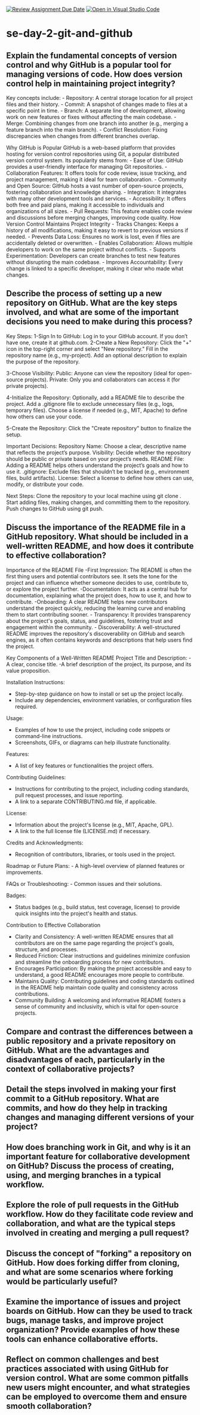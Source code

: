 [![Review Assignment Due Date](https://classroom.github.com/assets/deadline-readme-button-22041afd0340ce965d47ae6ef1cefeee28c7c493a6346c4f15d667ab976d596c.svg)](https://classroom.github.com/a/8wgCKhpZ)
[![Open in Visual Studio Code](https://classroom.github.com/assets/open-in-vscode-2e0aaae1b6195c2367325f4f02e2d04e9abb55f0b24a779b69b11b9e10269abc.svg)](https://classroom.github.com/online_ide?assignment_repo_id=18420212&assignment_repo_type=AssignmentRepo)
# se-day-2-git-and-github
## Explain the fundamental concepts of version control and why GitHub is a popular tool for managing versions of code. How does version control help in maintaining project integrity?
  Key concepts include:
       - Repository: A central storage location for all project files and their history.
       - Commit: A snapshot of changes made to files at a specific point in time.
      -  Branch: A separate line of development, allowing work on new features or fixes without affecting the main codebase.
      -  Merge: Combining changes from one branch into another (e.g., merging a feature branch into the main branch).
       - Conflict Resolution: Fixing discrepancies when changes from different branches overlap.

  Why GitHub is Popular
    GitHub is a web-based platform that provides hosting for version control repositories using Git, a popular distributed version control system. Its popularity stems from:
       - Ease of Use: GitHub provides a user-friendly interface for managing Git repositories.
       - Collaboration Features: It offers tools for code review, issue tracking, and project management, making it ideal for team collaboration.
      -  Community and Open Source: GitHub hosts a vast number of open-source projects, fostering collaboration and knowledge sharing.
       - Integration: It integrates with many other development tools and services.
       - Accessibility: It offers both free and paid plans, making it accessible to individuals and organizations of all sizes.
      -  Pull Requests: This feature enables code review and discussions before merging changes, improving code quality.
How Version Control Maintains Project Integrity
     - Tracks Changes: Keeps a history of all modifications, making it easy to revert to previous versions if needed.
     - Prevents Data Loss: Ensures no work is lost, even if files are accidentally deleted or overwritten.
     - Enables Collaboration: Allows multiple developers to work on the same project without conflicts.
     - Supports Experimentation: Developers can create branches to test new features without disrupting the main codebase.
     - Improves Accountability: Every change is linked to a specific developer, making it clear who made what changes.

## Describe the process of setting up a new repository on GitHub. What are the key steps involved, and what are some of the important decisions you need to make during this process?
  Key Steps:
1-Sign In to GitHub: Log in to your GitHub account. If you don’t have one, create it at github.com.
2-Create a New Repository:
  Click the "+" icon in the top-right corner and select "New repository."
  Fill in the repository name (e.g., my-project).
  Add an optional description to explain the purpose of the repository.

3-Choose Visibility:
  Public: Anyone can view the repository (ideal for open-source projects).
  Private: Only you and collaborators can access it (for private projects).

4-Initialize the Repository:
  Optionally, add a README file to describe the project.
  Add a .gitignore file to exclude unnecessary files (e.g., logs, temporary files).
  Choose a license if needed (e.g., MIT, Apache) to define how others can use your code.

5-Create the Repository: Click the "Create repository" button to finalize the setup.

Important Decisions:
  Repository Name: Choose a clear, descriptive name that reflects the project’s purpose.
  Visibility: Decide whether the repository should be public or private based on your project’s needs.
  README File: Adding a README helps others understand the project’s goals and how to use it.
  .gitignore: Exclude files that shouldn’t be tracked (e.g., environment files, build artifacts).
  License: Select a license to define how others can use, modify, or distribute your code.

Next Steps:
  Clone the repository to your local machine using git clone <repository-url>.
  Start adding files, making changes, and committing them to the repository.
  Push changes to GitHub using git push.
  
## Discuss the importance of the README file in a GitHub repository. What should be included in a well-written README, and how does it contribute to effective collaboration?
  Importance of the README File
      -First Impression: The README is often the first thing users and potential contributors see. It sets the tone for the project and can influence whether someone decides to use, contribute               to, or    explore the project further.
      -Documentation: It acts as a central hub for documentation, explaining what the project does, how to use it, and how to contribute.
      -Onboarding: A clear README helps new contributors understand the project quickly, reducing the learning curve and enabling them to start contributing sooner.
     - Transparency: It provides transparency about the project's goals, status, and guidelines, fostering trust and engagement within the community.
     - Discoverability: A well-structured README improves the repository's discoverability on GitHub and search engines, as it often contains keywords and descriptions that help users find the               project.

 Key Components of a Well-Written README
Project Title and Description:
    -A clear, concise title.
    -A brief description of the project, its purpose, and its value proposition.

Installation Instructions:
  -  Step-by-step guidance on how to install or set up the project locally.
  -  Include any dependencies, environment variables, or configuration files required.

Usage:
  -  Examples of how to use the project, including code snippets or command-line instructions.
  -  Screenshots, GIFs, or diagrams can help illustrate functionality.

Features:
 -   A list of key features or functionalities the project offers.

Contributing Guidelines:
 -   Instructions for contributing to the project, including coding standards, pull request processes, and issue reporting.
  -  A link to a separate CONTRIBUTING.md file, if applicable.

License:
  - Information about the project's license (e.g., MIT, Apache, GPL).
   - A link to the full license file (LICENSE.md) if necessary.

Credits and Acknowledgments:
  -  Recognition of contributors, libraries, or tools used in the project.

Roadmap or Future Plans:
    - A high-level overview of planned features or improvements.

FAQs or Troubleshooting:
    - Common issues and their solutions.

Badges:
   - Status badges (e.g., build status, test coverage, license) to provide quick insights into the project's health and status.

Contribution to Effective Collaboration
   - Clarity and Consistency: A well-written README ensures that all contributors are on the same page regarding the project's goals, structure, and processes.
   - Reduced Friction: Clear instructions and guidelines minimize confusion and streamline the onboarding process for new contributors.
  -  Encourages Participation: By making the project accessible and easy to understand, a good README encourages more people to contribute.
  -  Maintains Quality: Contributing guidelines and coding standards outlined in the README help maintain code quality and consistency across contributions.
  -  Community Building: A welcoming and informative README fosters a sense of community and inclusivity, which is vital for open-source projects.
     
## Compare and contrast the differences between a public repository and a private repository on GitHub. What are the advantages and disadvantages of each, particularly in the context of collaborative projects?

## Detail the steps involved in making your first commit to a GitHub repository. What are commits, and how do they help in tracking changes and managing different versions of your project?

## How does branching work in Git, and why is it an important feature for collaborative development on GitHub? Discuss the process of creating, using, and merging branches in a typical workflow.

## Explore the role of pull requests in the GitHub workflow. How do they facilitate code review and collaboration, and what are the typical steps involved in creating and merging a pull request?

## Discuss the concept of "forking" a repository on GitHub. How does forking differ from cloning, and what are some scenarios where forking would be particularly useful?

## Examine the importance of issues and project boards on GitHub. How can they be used to track bugs, manage tasks, and improve project organization? Provide examples of how these tools can enhance collaborative efforts.

## Reflect on common challenges and best practices associated with using GitHub for version control. What are some common pitfalls new users might encounter, and what strategies can be employed to overcome them and ensure smooth collaboration?
